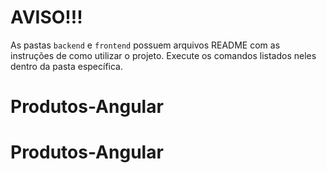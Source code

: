 # AVISO!!!

As pastas `backend` e `frontend` possuem arquivos README com as instruções de como utilizar o projeto. Execute os comandos listados neles dentro da pasta específica.
# Produtos-Angular
# Produtos-Angular
